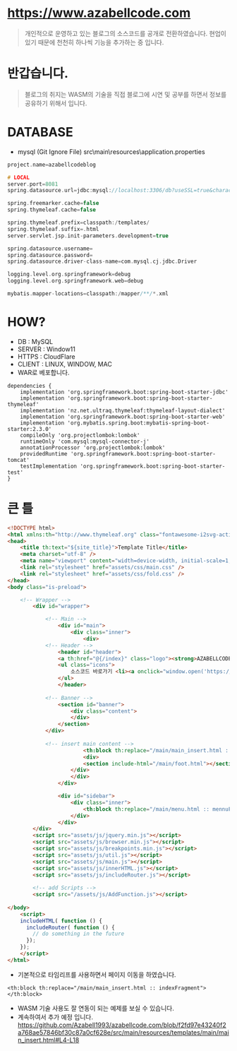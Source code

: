 ﻿# https://www.azabellcode.com
 
> 개인적으로 운영하고 있는 블로그의 소스코드를 공개로 전환하였습니다. 현업이 있기 때문에 천천히 하나씩 기능을 추가하는 중 입니다.

# 반갑습니다.
> 블로그의 취지는 WASM의 기술을 직접 블로그에 시연 및 공부를 하면서 정보를 공유하기 위해서 입니다.
 
 # DATABASE
 - mysql (Git Ignore File)
 src\main\resources\application.properties
 ```c
 project.name=azabellcodeblog

# LOCAL
server.port=8081
spring.datasource.url=jdbc:mysql://localhost:3306/db?useSSL=true&characterEncoding=UTF-8&serverTimezone=UTC

spring.freemarker.cache=false
spring.thymeleaf.cache=false

spring.thymeleaf.prefix=classpath:/templates/
spring.thymeleaf.suffix=.html
server.servlet.jsp.init-parameters.development=true

spring.datasource.username=
spring.datasource.password=
spring.datasource.driver-class-name=com.mysql.cj.jdbc.Driver

logging.level.org.springframework=debug
logging.level.org.springframework.web=debug

mybatis.mapper-locations=classpath:/mapper/**/*.xml
 ```
 
# HOW?
- DB : MySQL
- SERVER : Window11
- HTTPS : CloudFlare
- CLIENT : LINUX, WINDOW, MAC 
- WAR로 베포합니다.
``` 
dependencies {
	implementation 'org.springframework.boot:spring-boot-starter-jdbc'
	implementation 'org.springframework.boot:spring-boot-starter-thymeleaf'
	implementation 'nz.net.ultraq.thymeleaf:thymeleaf-layout-dialect'
	implementation 'org.springframework.boot:spring-boot-starter-web'
	implementation 'org.mybatis.spring.boot:mybatis-spring-boot-starter:2.3.0'
	compileOnly 'org.projectlombok:lombok'
   	runtimeOnly 'com.mysql:mysql-connector-j'
	annotationProcessor 'org.projectlombok:lombok'
	providedRuntime 'org.springframework.boot:spring-boot-starter-tomcat'
	testImplementation 'org.springframework.boot:spring-boot-starter-test'
}
```

# 큰 틀
```html
<!DOCTYPE html>
<html xmlns:th="http://www.thymeleaf.org" class="fontawesome-i2svg-active fontawesome-i2svg-complete">
<head>
    <title th:text="${site_title}">Template Title</title>
    <meta charset="utf-8" />
    <meta name="viewport" content="width=device-width, initial-scale=1, user-scalable=no" />
    <link rel="stylesheet" href="assets/css/main.css" />
    <link rel="stylesheet" href="assets/css/fold.css" />
</head>
<body class="is-preload">

    <!-- Wrapper -->
        <div id="wrapper">

            <!-- Main -->
                <div id="main">
                    <div class="inner">
                        <div>
			<!-- Header -->
				<header id="header">
				<a th:href="@{/index}" class="logo"><strong>AZABELLCODE</strong> by Azabell1993</a>
				<ul class="icons">
					소스코드 바로가기 <li><a onclick="window.open('https://github.com/Azabell1993/ClangStructPointerExample')" class="icon brands fa-github"></a></li>
				</ul>
				</header>
						
			<!-- Banner -->
				<section id="banner">
					<div class="content">
					</div>
				</section>
			</div>
				
			<!-- insert main content -->
                        <th:block th:replace="/main/main_insert.html :: indexFragment"></th:block>
                        <div>
                        <section include-html="/main/foot.html"></section>
                    </div>
                    </div>
                </div>

                <div id="sidebar">
                    <div class="inner">
                        <th:block th:replace="/main/menu.html :: mennuFragment"></th:block>
                    </div>
                </div>
        </div>
        <script src="assets/js/jquery.min.js"></script>
        <script src="assets/js/browser.min.js"></script>
        <script src="assets/js/breakpoints.min.js"></script>
        <script src="assets/js/util.js"></script>
        <script src="assets/js/main.js"></script>
        <script src="assets/js/innerHTML.js"></script>
        <script src="assets/js/includeRouter.js"></script>
        
        <!-- add Scripts -->
        <script src="/assets/js/AddFunction.js"></script>
        
</body>
    <script>
    includeHTML( function () {
      includeRouter( function () {
        // do something in the future
      });
    });
    </script>
</html>
```

- 기본적으로 타임리프를 사용하면서 페이지 이동을 하였습니다.
```
<th:block th:replace="/main/main_insert.html :: indexFragment"></th:block>
```
- WASM 기술 사용도 잘 연동이 되는 예제를 보실 수 있습니다.
- 계속하여서 추가 예정 입니다.
https://github.com/Azabell1993/azabellcode.com/blob/f2fd97e43240f2a768ae57846bf30c87a0cf628e/src/main/resources/templates/main/main_insert.html#L4-L18
